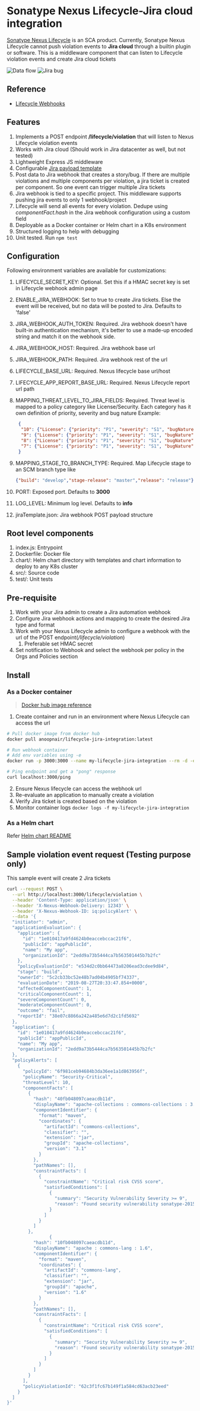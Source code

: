 # Sonatype Nexus Lifecycle-Jira cloud integration
[Sonatype Nexus Lifecycle](https://www.sonatype.com/products/open-source-security-dependency-management?topnav=true) is an SCA product. Currently, Sonatype Nexus Lifecycle cannot push violation events to __Jira cloud__ through a builtin plugin or software. This is a middleware component that can listen to Lifecycle violation events and create Jira cloud tickets

![Data flow](data-flow.png)
![Jira bug](jira-bug.png)

## Reference
- [Lifecycle Webhooks](https://help.sonatype.com/iqserver/automating/iq-server-webhooks#IQServerWebhooks)

## Features
1. Implements a POST endpoint __/lifecycle/violation__ that will listen to Nexus Lifecycle violation events
2. Works with Jira cloud (Should work in Jira datacenter as well, but not tested)
3. Lightweight Express JS middleware
4. Configurable [Jira payload template](src/configs/jiraTemplate.json)
5. Post data to Jira webhook that creates a story/bug. If there are multiple violations and multiple components per violation, a jira ticket is created per component. So one event can trigger multiple Jira tickets
6. Jira webhook is tied to a specific project. This middleware supports pushing jira events to only 1 webhook/project
7. Lifecycle will send all events for every violation. Dedupe using _componentFact.hash_ in the Jira webhook configuration using a custom field
8. Deployable as a Docker container or Helm chart in a K8s environment
9. Structured logging to help with debugging
10. Unit tested. Run `npm test`

## Configuration
Following environment variables are available for customizations:
1. LIFECYCLE_SECRET_KEY: Optional. Set this if a HMAC secret key is set in Lifecycle webhook admin page
2. ENABLE_JIRA_WEBHOOK: Set to true to create Jira tickets. Else the event will be received, but no data will be posted to Jira. Defaults to 'false'
3. JIRA_WEBHOOK_AUTH_TOKEN: Required. Jira webhook doesn't have built-in authentication mechanism, it's better to use a made-up encoded string and match it on the webhook side.
4. JIRA_WEBHOOK_HOST: Required. Jira webhook base url
5. JIRA_WEBHOOK_PATH: Required. Jira webhook rest of the url
6. LIFECYCLE_BASE_URL: Required. Nexus lifecycle base url/host
7. LIFECYCLE_APP_REPORT_BASE_URL: Required. Nexus Lifecycle report url path
8. MAPPING_THREAT_LEVEL_TO_JIRA_FIELDS: Required. Threat level is mapped to a policy category like License/Security. Each category has it own definition of priority, severity and bug nature Example:

   ```json
    {
     "10": {"License": {"priority": "P1", "severity": "S1", "bugNature": "SCA-License"}, "Security": {"priority": "P1", "severity": "S1", "bugNature": "SCA-Security"}},
     "9": {"License": {"priority": "P1", "severity": "S1", "bugNature": "SCA-License"}, "Security": {"priority": "P1", "severity": "S2", "bugNature": "SCA-Security"}},
     "8": {"License": {"priority": "P1", "severity": "S1", "bugNature": "SCA-License"}, "Security": {"priority": "P1", "severity": "S3", "bugNature": "SCA-Security"}},
     "7": {"License": {"priority": "P1", "severity": "S1", "bugNature": "SCA-License"}, "Security": {"priority": "P2", "severity": "S4", "bugNature": "SCA-Security"}}
    }
   ```

9. MAPPING_STAGE_TO_BRANCH_TYPE: Required. Map Lifecycle stage to an SCM branch type like

   ```json
   {"build": "develop","stage-release": "master","release": "release"}
   ```

10. PORT: Exposed port. Defaults to __3000__
11. LOG_LEVEL: Minimum log level. Defaults to __info__
12. jiraTemplate.json: Jira webhook POST payload structure

## Root level components
1. index.js: Entrypoint
2. Dockerfile: Docker file
3. chart/: Helm chart directory with templates and chart information to deploy to any K8s cluster
4. src/: Source code
5. test/: Unit tests

## Pre-requisite
1. Work with your Jira admin to create a Jira automation webhook
2. Configure Jira webhook actions and mapping to create the desired Jira type and format
3. Work with your Nexus Lifecycle admin to configure a webhook with the url of the POST endpoint(_/lifecycle/violation_)
   1. Preferable set HMAC secret
4. Set notification to Webhook and select the webhook per policy in the Orgs and Policies section

## Install
### As a Docker container
> [Docker hub image reference](https://hub.docker.com/repository/docker/anoopnair/lifecycle-jira-integration) 

1. Create container and run in an environment where Nexus Lifecycle can access the url

```bash
# Pull docker image from docker hub
docker pull anoopnair/lifecycle-jira-integration:latest

# Run webhook container
# Add env variables using -e
docker run -p 3000:3000 --name my-lifecycle-jira-integration --rm -d -e PORT=3000  anoopnair/lifecycle-jira-integration

# Ping endpoint and get a "pong" response
curl localhost:3000/ping
```

2. Ensure Nexus lifecycle can access the webhook url
3. Re-evaluate an application to manually create a violation
4. Verify Jira ticket is created based on the violation
5. Monitor container logs `docker logs -f my-lifecycle-jira-integration`

### As a Helm chart
Refer [Helm chart README](chart/README.md)


## Sample violation event request (Testing purpose only)
This sample event will create 2 Jira tickets

```bash
curl --request POST \
  --url http://localhost:3000/lifecycle/violation \
  --header 'Content-Type: application/json' \
  --header 'X-Nexus-Webhook-Delivery: 12343' \
  --header 'X-Nexus-Webhook-ID: iq:policyAlert' \
  --data '{
  "initiator": "admin",
  "applicationEvaluation": {
    "application": {
      "id": "1e010417a9fd4624b0eaccebccac21f6",
      "publicId": "appPublicId",
      "name": "My app",
      "organizationId": "2edd9a73b5444ca7b563501445b7b2fc"
    },
    "policyEvaluationId": "e534d2c0bb64473a8206ead3cdee9d84",
    "stage": "build",
    "ownerId": "5c2cb33bc52e48b7ad04b4905bf74337",
    "evaluationDate": "2019-08-27T20:33:47.854+0000",
    "affectedComponentCount": 1,
    "criticalComponentCount": 1,
    "severeComponentCount": 0,
    "moderateComponentCount": 0,
    "outcome": "fail",
    "reportId": "38e07c8866a242a485e6d7d2c1fd5692"
  },
  "application": {
    "id": "1e010417a9fd4624b0eaccebccac21f6",
    "publicId": "appPublicId",
    "name": "My app",
    "organizationId": "2edd9a73b5444ca7b563501445b7b2fc"
  },
  "policyAlerts": [
    {
      "policyId": "6f981ceb94684b3da36ee1a1d863956f",
      "policyName": "Security-Critical",
      "threatLevel": 10,
      "componentFacts": [
        {
          "hash": "40fb048097caeacdb11d",
          "displayName": "apache-collections : commons-collections : 3.1",
          "componentIdentifier": {
            "format": "maven",
            "coordinates": {
              "artifactId": "commons-collections",
              "classifier": "",
              "extension": "jar",
              "groupId": "apache-collections",
              "version": "3.1"
            }
          },
          "pathNames": [],
          "constraintFacts": [
            {
              "constraintName": "Critical risk CVSS score",
              "satisfiedConditions": [
                {
                  "summary": "Security Vulnerability Severity >= 9",
                  "reason": "Found security vulnerability sonatype-2015-0002 with severity 9.0."
                }
              ]
            }
          ]
        },
				{
          "hash": "10fb048097caeacdb11d",
          "displayName": "apache : commons-lang : 1.6",
          "componentIdentifier": {
            "format": "maven",
            "coordinates": {
              "artifactId": "commons-lang",
              "classifier": "",
              "extension": "jar",
              "groupId": "apache",
              "version": "1.6"
            }
          },
          "pathNames": [],
          "constraintFacts": [
            {
              "constraintName": "Critical risk CVSS score",
              "satisfiedConditions": [
                {
                  "summary": "Security Vulnerability Severity >= 9",
                  "reason": "Found security vulnerability sonatype-2015-0002 with severity 9.0."
                }
              ]
            }
          ]
        }
      ],
      "policyViolationId": "62c3f1fc67b149f1a584cd63acb23eed"
    }
  ]
}'
```
